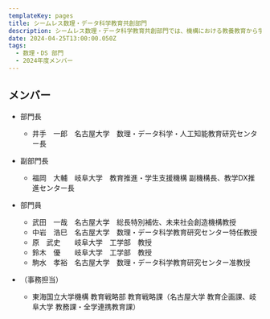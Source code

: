 ```yaml
---
templateKey: pages
title: シームレス数理・データ科学教育共創部門
description: シームレス数理・データ科学教育共創部門では、機構における教養教育から学部専門教育、大学院教育までシームレスな数理・データ科学教育を推進します。また、両大学が連係した大学院・社会人を対象としたデータサイエンティスト育成事業を実施します。
date: 2024-04-25T13:00:00.050Z
tags:
  - 数理・DS 部⾨
  - 2024年度メンバー
---
```

## メンバー

* 部門長

  * 井手　一郎　名古屋大学　数理・データ科学・人工知能教育研究センター長

* 副部門長

  * 福岡　大輔　岐阜大学　教育推進・学生支援機構 副機構長、教学DX推進センター長

* 部門員

  * 武田　一哉　名古屋大学　総長特別補佐、未来社会創造機構教授
  * 中岩　浩巳　名古屋大学　数理・データ科学教育研究センター特任教授
  * 原　武史　　岐阜大学　工学部　教授
  * 鈴木　優　　岐阜大学　工学部　教授
  * 駒水　孝裕　名古屋大学　数理・データ科学教育研究センター准教授
    
* （事務担当）

  * 東海国立大学機構 教育戦略部 教育戦略課（名古屋大学 教育企画課、岐阜大学 教務課・全学連携教育課）
